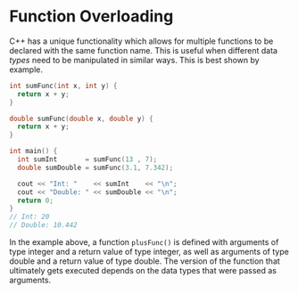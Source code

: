 # Function Overloading

C++ has a unique functionality which allows for multiple functions to be declared with the same function name. This is useful when different data _types_ need to be manipulated in similar ways. This is best shown by example.

```c++
int sumFunc(int x, int y) {
  return x + y;
}

double sumFunc(double x, double y) {
  return x + y;
}

int main() {
  int sumInt       = sumFunc(13 , 7);
  double sumDouble = sumFunc(3.1, 7.342);

  cout << "Int: "    << sumInt    << "\n";
  cout << "Double: " << sumDouble << "\n";
  return 0;
}
// Int: 20
// Double: 10.442
```

In the example above, a function `plusFunc()` is defined with arguments of type integer and a return value of type integer, as well as arguments of type double and a return value of type double. The version of the function that ultimately gets executed depends on the data types that were passed as arguments.
